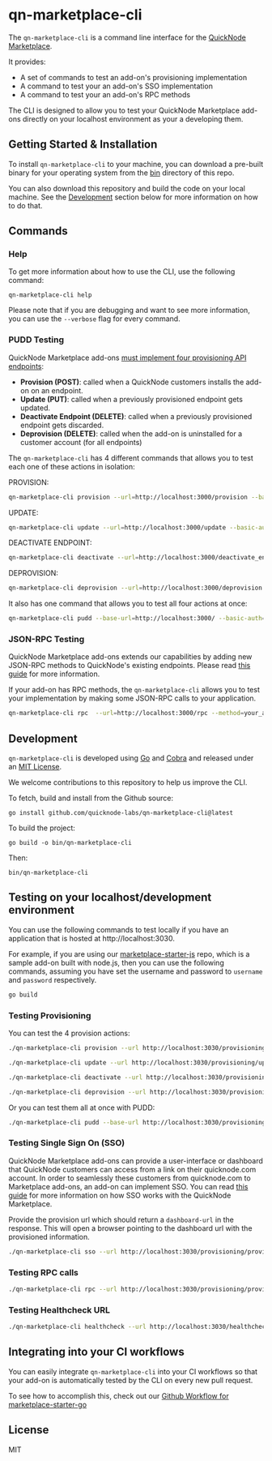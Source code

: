 # qn-marketplace-cli

The `qn-marketplace-cli` is a command line interface for the [QuickNode Marketplace](https://www.quicknode.com/marketplace).

It provides:

- A set of commands to test an add-on's provisioning implementation
- A command to test your an add-on's SSO implementation
- A command to test your an add-on's RPC methods

The CLI is designed to allow you to test your QuickNode Marketplace add-ons directly on your localhost environment as your a developing them.

## Getting Started & Installation

To install `qn-marketplace-cli` to your machine, you can download a pre-built binary for your operating system from the [bin](./bin) directory of this repo.

You can also download this repository and build the code on your local machine. See the [Development](#development) section below for more information on how to do that.

## Commands

### Help

To get more information about how to use the CLI, use the following command:

```
qn-marketplace-cli help
```

Please note that if you are debugging and want to see more information, you can use the `--verbose` flag for every command.


### PUDD Testing

QuickNode Marketplace add-ons [must implement four provisioning API endpoints](https://www.quicknode.com/guides/quicknode-products/marketplace/how-provisioning-works-for-marketplace-partners/):

- **Provision (POST)**: called when a QuickNode customers installs the add-on on an endpoint.
- **Update (PUT)**: called when a previously provisioned endpoint gets updated.
- **Deactivate Endpoint (DELETE)**: called when a previously provisioned endpoint gets discarded.
- **Deprovision (DELETE)**: called when the add-on is uninstalled for a customer account (for all endpoints)

The `qn-marketplace-cli` has 4 different commands that allows you to test each one of these actions in isolation:

PROVISION:

```sh
qn-marketplace-cli provision --url=http://localhost:3000/provision --basic-auth=q24rqaergser --chain=ethereum --network=mainnet --plan=your-plan-slug --quicknode-id=abcdef --endpoint-id=foobar --endpoint-url=https://long-late-firefly.quiknode.pro/4bb1e6b2dec8294938b6fdfdb7cf0cf70c4e97a2/
```

UPDATE:

```sh
qn-marketplace-cli update --url=http://localhost:3000/update --basic-auth=q24rqaergser --chain=ethereum --network=mainnet --plan=your-plan-slug --quicknode-id=abcdef --endpoint-id=foobar --endpoint-url=https://long-late-firefly.quiknode.pro/4bb1e6b2dec8294938b6fdfdb7cf0cf70c4e97a2/
```

DEACTIVATE ENDPOINT:

```sh
qn-marketplace-cli deactivate --url=http://localhost:3000/deactivate_endpoint --basic-auth=q24rqaergser --endpoint-id=foobar
```

DEPROVISION:

```sh
qn-marketplace-cli deprovision --url=http://localhost:3000/deprovision --basic-auth=q24rqaergser --quicknode-id=abcdef
```

It also has one command that allows you to test all four actions at once:

```sh
qn-marketplace-cli pudd --base-url=http://localhost:3000/ --basic-auth=q24rqaergser --chain=ethereum --network=mainnet --plan=your-plan-slug --endpoint-url=https://long-late-firefly.quiknode.pro/4bb1e6b2dec8294938b6fdfdb7cf0cf70c4e97a2/
```

### JSON-RPC Testing

QuickNode Marketplace add-ons extends our capabilities by adding new JSON-RPC methods to QuickNode's existing endpoints.
Please read [this guide](https://www.quicknode.com/guides/quicknode-products/marketplace/how-to-create-an-rpc-add-on-for-marketplace/) for more information.

If your add-on has RPC methods, the `qn-marketplace-cli` allows you to test your implementation by making some JSON-RPC calls to your application.

```sh
qn-marketplace-cli rpc  --url=http://localhost:3000/rpc --method=your_addOnMethod --rpc-params='[9, "f"]' --chain=solana --network=mainnet --endpoint-url=https://long-late-firefly.quiknode.pro/4bb1e6b2dec8294938b6fdfdb7cf0cf70c4e97a2/
```

## Development

`qn-marketplace-cli` is developed using [Go](https://go.dev/) and [Cobra](https://github.com/spf13/cobra) and released under an [MIT License](./LICENSE.txt).

We welcome contributions to this repository to help us improve the CLI.

To fetch, build and install from the Github source:

```
go install github.com/quicknode-labs/qn-marketplace-cli@latest
```

To build the project:

```
go build -o bin/qn-marketplace-cli
```

Then:

```
bin/qn-marketplace-cli
```

## Testing on your localhost/development environment

You can use the following commands to test locally if you have an application that is hosted at http://localhost:3030.

For example, if you are using our [marketplace-starter-js](https://github.com/quiknode-labs/marketplace-starter-js) repo, which is a
sample add-on built with node.js, then you can use the following commands, assuming you have set the username and
password to `username` and `password` respectively.

```sh
go build
```

### Testing Provisioning

You can test the 4 provision actions:

```sh
./qn-marketplace-cli provision --url http://localhost:3030/provisioning/provision --chain ethereum --network mainnet --plan test --quicknode-id foobar --endpoint-id bazbaz --basic-auth dXNlcm5hbWU6cGFzc3dvcmQ=

./qn-marketplace-cli update --url http://localhost:3030/provisioning/update --chain ethereum --network mainnet --plan test --quicknode-id foobar --endpoint-id bazbaz --basic-auth dXNlcm5hbWU6cGFzc3dvcmQ=

./qn-marketplace-cli deactivate --url http://localhost:3030/provisioning/deactivate_endpoint  --quicknode-id foobar --endpoint-id bazbaz --chain ethereum --network mainnet --basic-auth dXNlcm5hbWU6cGFzc3dvcmQ=

./qn-marketplace-cli deprovision --url http://localhost:3030/provisioning/deprovision  --quicknode-id foobar --endpoint-id bazbaz --chain ethereum --network mainnet --basic-auth dXNlcm5hbWU6cGFzc3dvcmQ=
 ```

 Or you can test them all at once with PUDD:

 ```sh
 ./qn-marketplace-cli pudd --base-url http://localhost:3030/provisioning  --quicknode-id foobar --endpoint-id bazbaz --chain ethereum --network mainnet --basic-auth dXNlcm5hbWU6cGFzc3dvcmQ=
 ```

### Testing Single Sign On (SSO)

QuickNode Marketplace add-ons can provide a user-interface or dashboard that QuickNode customers can access from a link on their quicknode.com account. In order to seamlessly these customers from quicknode.com to Marketplace add-ons, an add-on can implement SSO. You can read [this guide](https://www.quicknode.com/guides/quicknode-products/marketplace/how-sso-works-for-marketplace-partners/) for more information on how SSO works with the QuickNode Marketplace.


Provide the provision url which should return a `dashboard-url` in the response. This will open a browser pointing to the dashboard url with the provisioned information.

 ```sh
 ./qn-marketplace-cli sso --url http://localhost:3030/provisioning/provision --email luc@example.com --name Luc --org QN --jwt-secret jwt-secret --basic-auth dXNlcm5hbWU6cGFzc3dvcmQ= --endpoint-url=https://long-late-firefly.quiknode.pro/4bb1e6b2dec8294938b6fdfdb7cf0cf70c4e97a2/
 ```


### Testing RPC calls

  ```sh
 ./qn-marketplace-cli rpc --url http://localhost:3030/provisioning/provision --rpc-url http://localhost:3030/rpc --rpc-method qn_fetchStuff --rpc-params "[\"abc\",123,\"zoo\"]" --basic-auth dXNlcm5hbWU6cGFzc3dvcmQ=
 ```

 ### Testing Healthcheck URL

  ```sh
 ./qn-marketplace-cli healthcheck --url http://localhost:3030/healthcheck
 ```

## Integrating into your CI workflows

You can easily integrate `qn-marketplace-cli` into your CI workflows so that your add-on
is automatically tested by the CLI on every new pull request.

To see how to accomplish this, check out our [Github Workflow for marketplace-starter-go](https://github.com/quiknode-labs/marketplace-starter-go/blob/main/.github/workflows/ci.yml)

## License

MIT
